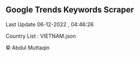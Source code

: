 

## Google Trends Keywords Scraper 
 
Last Update 06-12-2022 , 04:46:26

Country List :
VIETNAM.json



© Abdul Muttaqin 
